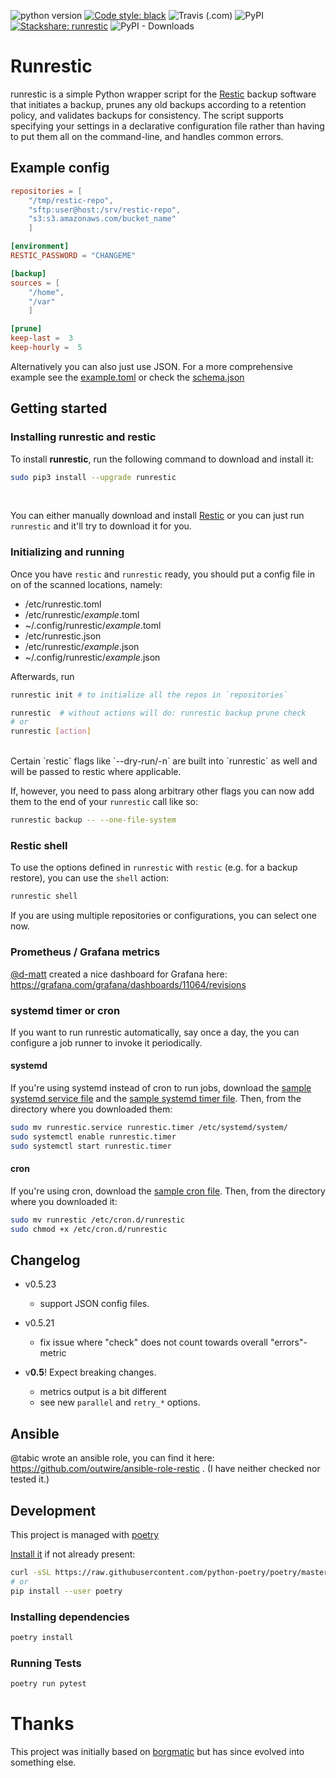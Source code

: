 ![python version](https://img.shields.io/badge/python-3.6+-blue.svg)
[![Code style: black](https://img.shields.io/badge/code%20style-black-000000.svg)](https://github.com/psf/black)
![Travis (.com)](https://api.travis-ci.com/sinnwerkstatt/runrestic.svg?branch=main)
![PyPI](https://img.shields.io/pypi/v/runrestic)
[![Stackshare: runrestic](https://img.shields.io/badge/stackshare-runrestic-068DFE.svg)](https://stackshare.io/runrestic)
![PyPI - Downloads](https://img.shields.io/pypi/dm/runrestic)

# Runrestic

runrestic is a simple Python wrapper script for the
[Restic](https://restic.net/) backup software that initiates a backup,
prunes any old backups according to a retention policy, and validates backups
for consistency. The script supports specifying your settings in a declarative
configuration file rather than having to put them all on the command-line, and
handles common errors.

## Example config

```toml
repositories = [
    "/tmp/restic-repo",
    "sftp:user@host:/srv/restic-repo",
    "s3:s3.amazonaws.com/bucket_name"
    ]

[environment]
RESTIC_PASSWORD = "CHANGEME"

[backup]
sources = [
    "/home",
    "/var"
    ]

[prune]
keep-last =  3
keep-hourly =  5
```

Alternatively you can also just use JSON. For a more comprehensive example see the [example.toml](https://github.com/sinnwerkstatt/runrestic/blob/main/sample/example.toml)
 or check the [schema.json](https://github.com/sinnwerkstatt/runrestic/blob/main/runrestic/runrestic/schema.json)

## Getting started

### Installing runrestic and restic
To install **runrestic**, run the following command to download and install it:

```bash
sudo pip3 install --upgrade runrestic
```

<br>

You can either manually download and install [Restic](https://restic.net/) or you can just run `runrestic` and it'll try to download it for you.


### Initializing and running

Once you have `restic` and `runrestic` ready, you should put a config file in on of the scanned locations, namely:

- /etc/runrestic.toml
- /etc/runrestic/*example*.toml
- ~/.config/runrestic/*example*.toml
- /etc/runrestic.json
- /etc/runrestic/*example*.json
- ~/.config/runrestic/*example*.json

Afterwards, run 

```bash
runrestic init # to initialize all the repos in `repositories`

runrestic  # without actions will do: runrestic backup prune check
# or
runrestic [action]
```

<br>
Certain `restic` flags like `--dry-run/-n` are built into `runrestic` as well and will be passed to restic where applicable.

If, however, you need to pass along arbitrary other flags you can now add them to the end of your `runrestic` call like so: 
```bash
runrestic backup -- --one-file-system
``` 

### Restic shell

To use the options defined in `runrestic` with `restic` (e.g. for a backup restore), you can use the `shell` action:
```bash
runrestic shell
```

If you are using multiple repositories or configurations, you can select one now.

### Prometheus / Grafana metrics
[@d-matt](https://github.com/d-matt) created a nice dashboard for Grafana here: https://grafana.com/grafana/dashboards/11064/revisions

### systemd timer or cron

If you want to run runrestic automatically, say once a day, the you can
configure a job runner to invoke it periodically.


#### systemd

If you're using systemd instead of cron to run jobs, download the [sample systemd service file](https://raw.githubusercontent.com/sinnwerkstatt/runrestic/main/sample/systemd/runrestic.service)
and the [sample systemd timer file](https://raw.githubusercontent.com/sinnwerkstatt/runrestic/main/sample/systemd/runrestic.timer).
Then, from the directory where you downloaded them:

```bash
sudo mv runrestic.service runrestic.timer /etc/systemd/system/
sudo systemctl enable runrestic.timer
sudo systemctl start runrestic.timer
```

#### cron

If you're using cron, download the [sample cron file](https://raw.githubusercontent.com/sinnwerkstatt/runrestic/main/sample/cron/runrestic).
Then, from the directory where you downloaded it:

```bash
sudo mv runrestic /etc/cron.d/runrestic
sudo chmod +x /etc/cron.d/runrestic
```

## Changelog
* v0.5.23
  * support JSON config files.
* v0.5.21
    * fix issue where "check" does not count towards overall "errors"-metric

* v**0.5**! Expect breaking changes.
    * metrics output is a bit different
    * see new `parallel` and `retry_*` options. 

## Ansible

@tabic wrote an ansible role, you can find it here: https://github.com/outwire/ansible-role-restic . (I have neither checked nor tested it.)

## Development

This project is managed with [poetry](https://python-poetry.org/)

[Install it](https://github.com/python-poetry/poetry#installation) if not already present:
```bash
curl -sSL https://raw.githubusercontent.com/python-poetry/poetry/master/get-poetry.py | python
# or
pip install --user poetry
```

### Installing dependencies
```bash
poetry install
```

### Running Tests

```bash
poetry run pytest
```

# Thanks
This project was initially based on [borgmatic](https://github.com/witten/borgmatic/) but has since evolved into something else.
